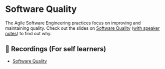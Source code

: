 # Software Quality

The Agile Software Engineering practices focus on improving and maintaining quality.
Check out the slides on [Software Quality](https://pages.github.tools.sap/EngineeringCulture/ase/AllLanguages/softwareQuality-slides/index.html) ([with speaker notes](https://pages.github.tools.sap/EngineeringCulture/ase/AllLanguages/softwareQuality-slides/index.html?showNotes=true)) to find out why.

## 🎥 Recordings (For self learners)

- [Software Quality](https://video.sap.com/media/t/1_ocrkr28w)
